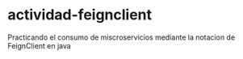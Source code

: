 # actividad-feignclient
Practicando el consumo de miscroservicios mediante la notacion de FeignClient en java
